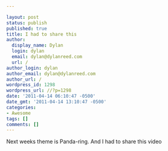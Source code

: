 ```yaml
---

layout: post
status: publish
published: true
title: I had to share this
author:
  display_name: Dylan
  login: dylan
  email: dylan@dylanreed.com
  url: /
author_login: dylan
author_email: dylan@dylanreed.com
author_url: /
wordpress_id: 1298
wordpress_url: //?p=1298
date: '2011-04-14 06:10:47 -0500'
date_gmt: '2011-04-14 13:10:47 -0500'
categories:
- Awesome
tags: []
comments: []
---
```


Next weeks theme is Panda-ring. And I had to share this video
